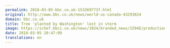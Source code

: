 ```yaml
---
permalink: 2018-03-05-bbc.co.uk-1533697737.html
original: http://www.bbc.co.uk/news/world-us-canada-43293824
domain: bbc.co.uk
title: Tree 'planted by Washington' lost in storm
image: https://ichef.bbci.co.uk/news/1024/branded_news/1594E/production/_100289388_gettyimages-3352427.jpg
date: 2018-03-05 20:47:09
translations: en
---
```



